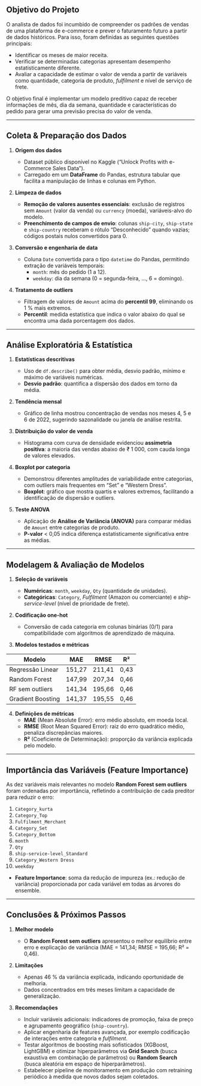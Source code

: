 ## Objetivo do Projeto

O analista de dados foi incumbido de compreender os padrões de vendas de uma plataforma de e-commerce e prever o faturamento futuro a partir de dados históricos. Para isso, foram definidas as seguintes questões principais:

- Identificar os meses de maior receita.  
- Verificar se determinadas categorias apresentam desempenho estatisticamente diferente.  
- Avaliar a capacidade de estimar o valor de venda a partir de variáveis como quantidade, categoria de produto, *fulfilment* e nível de serviço de frete.  

O objetivo final é implementar um modelo preditivo capaz de receber informações de mês, dia da semana, quantidade e características do pedido para gerar uma previsão precisa do valor de venda.

---

## Coleta & Preparação dos Dados

1. **Origem dos dados**  
   - Dataset público disponível no Kaggle (“Unlock Profits with e-Commerce Sales Data”).  
   - Carregado em um **DataFrame** do Pandas, estrutura tabular que facilita a manipulação de linhas e colunas em Python.

2. **Limpeza de dados**  
   - **Remoção de valores ausentes essenciais**: exclusão de registros sem `Amount` (valor da venda) ou `currency` (moeda), variáveis-alvo do modelo.  
   - **Preenchimento de campos de envio**: colunas `ship-city`, `ship-state` e `ship-country` receberam o rótulo “Desconhecido” quando vazias; códigos postais nulos convertidos para 0.

3. **Conversão e engenharia de data**  
   - Coluna `Date` convertida para o tipo `datetime` do Pandas, permitindo extração de variáveis temporais:  
     - `month`: mês do pedido (1 a 12).  
     - `weekday`: dia da semana (0 = segunda-feira, …, 6 = domingo).

4. **Tratamento de outliers**  
   - Filtragem de valores de `Amount` acima do **percentil 99**, eliminando os 1 % mais extremos.  
   - **Percentil**: medida estatística que indica o valor abaixo do qual se encontra uma dada porcentagem dos dados.

---

## Análise Exploratória & Estatística

1. **Estatísticas descritivas**  
   - Uso de `df.describe()` para obter média, desvio padrão, mínimo e máximo de variáveis numéricas.  
   - **Desvio padrão**: quantifica a dispersão dos dados em torno da média.

2. **Tendência mensal**  
   - Gráfico de linha mostrou concentração de vendas nos meses 4, 5 e 6 de 2022, sugerindo sazonalidade ou janela de análise restrita.

3. **Distribuição do valor de venda**  
   - Histograma com curva de densidade evidenciou **assimetria positiva**: a maioria das vendas abaixo de ₹ 1 000, com cauda longa de valores elevados.

4. **Boxplot por categoria**  
   - Demonstrou diferentes amplitudes de variabilidade entre categorias, com outliers mais frequentes em “Set” e “Western Dress”.  
   - **Boxplot**: gráfico que mostra quartis e valores extremos, facilitando a identificação de dispersão e outliers.

5. **Teste ANOVA**  
   - Aplicação de **Análise de Variância (ANOVA)** para comparar médias de `Amount` entre categorias de produto.  
   - **P-valor** < 0,05 indica diferença estatisticamente significativa entre as médias.

---

## Modelagem & Avaliação de Modelos

1. **Seleção de variáveis**  
   - **Numéricas**: `month`, `weekday`, `Qty` (quantidade de unidades).  
   - **Categóricas**: `Category`, *Fulfilment* (Amazon ou comerciante) e *ship-service-level* (nível de prioridade de frete).

2. **Codificação one-hot**  
   - Conversão de cada categoria em colunas binárias (0/1) para compatibilidade com algoritmos de aprendizado de máquina.

3. **Modelos testados e métricas**  

| Modelo               | MAE    | RMSE   | R²   |
|----------------------|--------|--------|------|
| Regressão Linear     | 151,27 | 211,41 | 0,43 |
| Random Forest        | 147,99 | 207,34 | 0,46 |
| RF sem outliers      | 141,34 | 195,66 | 0,46 |
| Gradient Boosting    | 141,37 | 195,55 | 0,46 |

4. **Definições de métricas**  
   - **MAE** (Mean Absolute Error): erro médio absoluto, em moeda local.  
   - **RMSE** (Root Mean Squared Error): raiz do erro quadrático médio, penaliza discrepâncias maiores.  
   - **R²** (Coeficiente de Determinação): proporção da variância explicada pelo modelo.

---

## Importância das Variáveis (Feature Importance)

As dez variáveis mais relevantes no modelo **Random Forest sem outliers** foram ordenadas por importância, refletindo a contribuição de cada preditor para reduzir o erro:

1. `Category_kurta`  
2. `Category_Top`  
3. `Fulfilment_Merchant`  
4. `Category_Set`  
5. `Category_Bottom`  
6. `month`  
7. `Qty`  
8. `ship-service-level_Standard`  
9. `Category_Western Dress`  
10. `weekday`

- **Feature Importance**: soma da redução de impureza (ex.: redução de variância) proporcionada por cada variável em todas as árvores do ensemble.

---

## Conclusões & Próximos Passos

1. **Melhor modelo**  
   - O **Random Forest sem outliers** apresentou o melhor equilíbrio entre erro e explicação de variância (MAE = 141,34; RMSE = 195,66; R² = 0,46).

2. **Limitações**  
   - Apenas 46 % da variância explicada, indicando oportunidade de melhoria.  
   - Dados concentrados em três meses limitam a capacidade de generalização.

3. **Recomendações**  
   - Incluir variáveis adicionais: indicadores de promoção, faixa de preço e agrupamento geográfico (`ship-country`).  
   - Aplicar engenharia de features avançada, por exemplo codificação de interações entre categoria e *fulfilment*.  
   - Testar algoritmos de boosting mais sofisticados (XGBoost, LightGBM) e otimizar hiperparâmetros via **Grid Search** (busca exaustiva em combinação de parâmetros) ou **Random Search** (busca aleatória em espaço de hiperparâmetros).  
   - Estabelecer pipeline de monitoramento em produção com retraining periódico à medida que novos dados sejam coletados.
